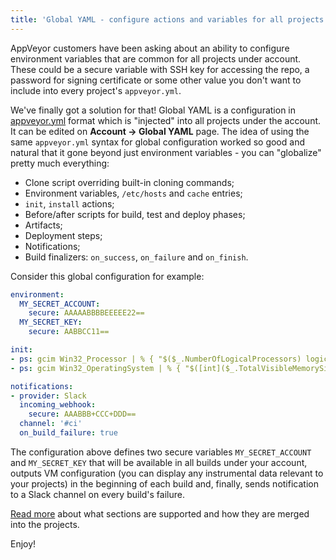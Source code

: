```yaml
---
title: 'Global YAML - configure actions and variables for all projects'
---
```


AppVeyor customers have been asking about an ability to configure environment variables that are common for all projects under account. These could be a secure variable with SSH key for accessing the repo, a password for signing certificate or some other value you don't want to include into every project's `appveyor.yml`.

We've finally got a solution for that! Global YAML is a configuration in [appveyor.yml](/docs/appveyor-yml) format which is "injected" into all projects under the account. It can be edited on **Account &rarr; Global YAML** page. The idea of using the same `appveyor.yml` syntax for global configuration worked so good and natural that it gone beyond just environment variables - you can "globalize" pretty much everything:

* Clone script overriding built-in cloning commands;
* Environment variables, `/etc/hosts` and `cache` entries;
* `init`, `install` actions;
* Before/after scripts for build, test and deploy phases;
* Artifacts;
* Deployment steps;
* Notifications;
* Build finalizers: `on_success`, `on_failure` and `on_finish`.

Consider this global configuration for example:

```yaml
environment:
  MY_SECRET_ACCOUNT:
    secure: AAAAABBBBEEEEE22==
  MY_SECRET_KEY:
    secure: AABBCC11==

init:
- ps: gcim Win32_Processor | % { "$($_.NumberOfLogicalProcessors) logical CPUs" }
- ps: gcim Win32_OperatingSystem | % { "$([int]($_.TotalVisibleMemorySize/1mb)) Gb" }

notifications:
- provider: Slack
  incoming_webhook:
    secure: AAABBB+CCC+DDD==
  channel: '#ci'
  on_build_failure: true
```

The configuration above defines two secure variables `MY_SECRET_ACCOUNT` and `MY_SECRET_KEY` that will be available in all builds under your account, outputs VM configuration (you can display any instrumental data relevant to your projects) in the beginning of each build and, finally, sends notification to a Slack channel on every build's failure.

[Read more](/docs/global-yml/) about what sections are supported and how they are merged into the projects.

Enjoy!